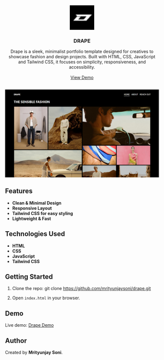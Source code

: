 <!-- PROJECT LOGO -->
<br />
<div align="center">
  <a href="">
    <img src="/dist/assets/LOGO.png" alt="Logo" width="80" height="80">
  </a>

  <h3 align="center">DRAPE</h3>

  <p align="center">
   Drape is a sleek, minimalist portfolio template designed for creatives to showcase fashion and design projects. Built with HTML, CSS, JavaScript and Tailwind CSS, it focuses on simplicity, responsiveness, and accessibility.
    <br />
    <br />
    <a href="https://drape.vercel.app/index.html">View Demo</a>
    <br />
    <br />
    
  </p>
</div>


![Project Preview](/dist/assets/DRAPE-Visionary-Clothing.png)



## Features

- **Clean & Minimal Design**
- **Responsive Layout**
- **Tailwind CSS for easy styling**
- **Lightweight & Fast**

## Technologies Used

- **HTML**
- **CSS**
- **JavaScript**
- **Tailwind CSS**

## Getting Started

1. Clone the repo: git clone https://github.com/mrityunjaysoni/drape.git

2. Open `index.html` in your browser.

## Demo

Live demo: [Drape Demo](https://drape.vercel.app/index.html)



## Author

Created by **Mrityunjay Soni**.





